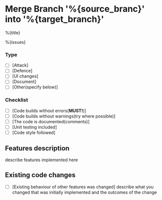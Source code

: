 # Merge Branch '%{source_branc}' into '%{target_branch}'

%{title}

%{issues}

### Type
- [ ] [Attack]
- [ ] [Defence]
- [ ] [UI changes]
- [ ] [Document]
- [ ] [Other(specify below)]
 
### Checklist
- [ ] [Code builds without errors(**MUST!**)]
- [ ] [Code builds without warnings(try where possible)] 
- [ ] [The code is documented(comments)]
- [ ] [Unit testing included]
- [ ] [Code style followed]

## Features description
describe features implemented here

## Existing code changes
- [ ] [Existing behaviour of other features was changed]
describe what you changed that was initially implemented and the outcomes of the change
